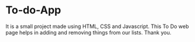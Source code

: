 # To-do-App
It is a small project made using HTML, CSS and Javascript. This To Do web page helps in adding and removing things from our lists. Thank you.
